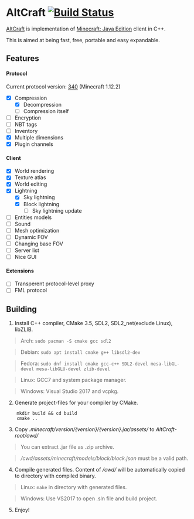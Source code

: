 # AltCraft [![Build Status](https://travis-ci.org/LaG1924/AltCraft.svg?branch=master)](https://travis-ci.org/LaG1924/AltCraft)
[AltCraft](https://www.youtube.com/watch?v=LvvsEjPvCmY) is implementation of [Minecraft: Java Edition](https://minecraft.net) client in C++.

This is aimed at being fast, free, portable and easy expandable.

## Features
#### Protocol
Current protocol version: [340](https://wiki.vg/index.php?title=Protocol&oldid=14204) (Minecraft 1.12.2)
- [x] Compression
    - [x] Decompression
    - [ ] Compression itself
- [ ] Encryption
- [ ] NBT tags
- [ ] Inventory
- [x] Multiple dimensions
- [x] Plugin channels

#### Client
- [x] World rendering
- [x] Texture atlas
- [x] World editing
- [x] Lightning
	- [x] Sky lightning
	- [x] Block lightning
		- [ ] Sky lightning update
- [ ] Entities models
- [ ] Sound
- [ ] Mesh optimization
- [ ] Dynamic FOV
- [ ] Changing base FOV
- [ ] Server list
- [ ] Nice GUI

#### Extensions
- [ ] Transperent protocol-level proxy
- [ ] FML protocol

## Building
1. Install C++ compiler, CMake 3.5, SDL2, SDL2_net(exclude Linux), libZLIB.

>Arch: `sudo pacman -S cmake gcc sdl2`

>Debian: `sudo apt install cmake g++ libsdl2-dev`

>Fedora: `sudo dnf install cmake gcc-c++ SDL2-devel mesa-libGL-devel mesa-libGLU-devel zlib-devel`

>Linux: GCC7 and system package manager.

>Windows: Visual Studio 2017 and vcpkg.
2. Generate project-files for your compiler by CMake.
```
    mkdir build && cd build
    cmake ..
```
3. Copy *.minecraft/version/{version}/{version}.jar/assets/* to *AltCraft-root/cwd/*
>You can extract .jar file as .zip archive.

>*/cwd/assets/minecraft/models/block/block.json* must be a valid path.
4. Compile generated files. Content of */cwd/* will be automatically copied to directory with compiled binary.
>Linux: `make` in directory with generated files.

>Windows: Use VS2017 to open .sln file and build project.
5. Enjoy!
